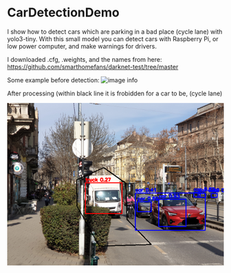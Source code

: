 # CarDetectionDemo
I show how to detect cars which are parking in a bad place (cycle lane) with yolo3-tiny. With this small model you can detect cars with Raspberry Pi, or low power computer, and make warnings for drivers.

I downloaded .cfg, .weights, and the names from here: https://github.com/smarthomefans/darknet-test/tree/master

Some example before detection:
![image info](./BiciklisfutarAutotKerul.jpg)


After processing (within black line it is frobidden for a car to be, (cycle lane)

![image info](./FinallyCarIsInWrongPlace.png)
